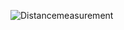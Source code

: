 ![Distancemeasurement](https://user-images.githubusercontent.com/83355817/164990913-f4ec64fb-3b7a-4305-bd1b-49b562a75251.png)

